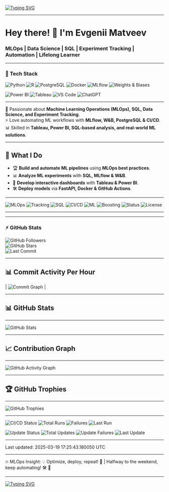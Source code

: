 [![Typing SVG](https://readme-typing-svg.herokuapp.com?color=%2336BCF7&size=24&center=true&vCenter=true&width=1200&lines=🚀+MLOps+Automation+%7C+AI+Ops+🔧;📊+SQL+for+ML+Experiments+🔍;⚡+Track+your+models+like+a+pro+🔥;🛠️+MLOps+%2B+CI%2FCD+%3D+💙;📡+Deploy+ML+models+with+FastAPI+🌐;📈+Monitor+metrics+with+W%26B+%7C+MLflow+🛠️;🐍+Python+%7C+R+%7C+PostgreSQL+for+Data+Science+📊;🦾+Automate+ML+Pipelines+with+GitHub+Actions+⚡;🔄+Data+Versioning+with+DVC+%7C+LakeFS+🌊;📦+Containerize+ML+Models+with+Docker+🐳;🔬+Hyperparameter+Tuning+with+W%26B+Sweeps+🎯;🤖+Deploy+AI+Chatbots+using+LLMs+🛠️;💾+Feature+Engineering+for+ML+Success+🚀;🛡️+Secure+ML+Pipelines+with+MLOps+Best+Practices+🔒;📜+Automate+SQL+Queries+for+MLflow+Tracking+⏳;💡+Optimize+ML+Experiments+with+Bayesian+Tuning+🎯;🖥️+Build+Interactive+Dashboards+in+Tableau+%7C+Power+BI+📊;🎭+Track+and+Compare+Models+with+Experiment+Versioning+📈;⚙️+CI%2FCD+%7C+Docker+%7C+FastAPI+for+ML+Deployment+🚀;🌍+Make+your+ML+models+reproducible+with+MLflow+🌐;📊+Analyze+ML+Experiments+using+SQL+Queries+🔍;🛠️+Refactor+your+ML+Code+for+Scalability+🔧;🔬+ML+Research+meets+Production+🚀;🌟+MLOps+is+the+Future+of+AI+⚡;🤝+Collaborate+on+ML+Projects+with+Versioning+📌;🎯+Hyperparameter+Optimization+Done+Right+🚀;💡+Stay+ahead+in+ML+with+Automation+🤖;💥+Debug+ML+Pipelines+like+a+pro+🛠️;⚡+Parallel+Training+%7C+Optimize+Compute+Resources+⚙️;📡+Deploy+AI+models+at+scale+🌍;🛠️+Fine-tune+LLMs+with+Advanced+Methods+🤖;📜+Efficient+Data+Engineering+for+ML+📊;🛠️+Model+Inference+Optimization+🚀;🧠+Experiment+Tracking+%7C+MLflow+%7C+W%26B+⚡;🔍+Explainability+%26+Interpretability+in+ML+📖;🔒+Secure+Data+Pipelines+in+AI+🏗️;🖥️+Advanced+Data+Visualization+Techniques+📊;📡+Streamline+ML+Lifecycle+with+MLOps+⚙️;🔧+Data+Science+Infrastructure+Best+Practices+🛠️;🔄+Automate+ML+Testing+%26+Validation+✅;📊+Big+Data+for+Machine+Learning+📡;📜+Data+Governance+in+AI+%7C+Best+Practices+🔒;🔬+Model+Drift+Detection+%26+Retraining+⚡;🎯+Ensemble+Learning+%7C+Stacking+%26+Boosting+🚀;🦾+AI+Scaling+%7C+Edge+AI+Deployment+🌍;💾+Data+Pipeline+Automation+for+AI+📡;📊+Graph+Databases+for+ML+%7C+Knowledge+Graphs+🌐;⚡+AutoML+%7C+Hyperparameter+Search+Automation+🚀;🔬+Generative+AI+%7C+Diffusion+Models+%7C+GANs+🤖)](https://git.io/typing-svg)

---

# Hey there! 👋 I'm Evgenii Matveev 

### **MLOps | Data Science | SQL | Experiment Tracking | Automation | Lifelong Learner**  

 
---

### 🚀 Tech Stack  
![Python](https://img.shields.io/badge/Python-3776AB?style=for-the-badge&logo=python&logoColor=white) ![R](https://img.shields.io/badge/R-276DC3?style=for-the-badge&logo=r&logoColor=white) ![PostgreSQL](https://img.shields.io/badge/PostgreSQL-316192?style=for-the-badge&logo=postgresql&logoColor=white) ![Docker](https://img.shields.io/badge/Docker-2496ED?style=for-the-badge&logo=docker&logoColor=white) ![MLflow](https://img.shields.io/badge/MLflow-0194E2?style=for-the-badge&logo=mlflow&logoColor=white) ![Weights & Biases](https://img.shields.io/badge/Weights%20&%20Biases-FFCC33?style=for-the-badge&logo=weightsandbiases&logoColor=black)  

![Power BI](https://img.shields.io/badge/Power%20BI-F2C811?style=for-the-badge&logo=microsoft-power-bi&logoColor=black)  ![Tableau](https://img.shields.io/badge/Tableau-E97627?style=for-the-badge&logo=tableau&logoColor=white) ![VS Code](https://img.shields.io/badge/VS%20Code-007ACC?style=for-the-badge&logo=visualstudiocode&logoColor=white) ![ChatGPT](https://img.shields.io/badge/ChatGPT-00A67E?style=for-the-badge&logo=openai&logoColor=white)


---

🔬 Passionate about **Machine Learning Operations (MLOps), SQL, Data Science, and Experiment Tracking**.  
⚡ Love automating ML workflows with **MLflow, W&B, PostgreSQL & CI/CD**.  
📊 Skilled in **Tableau, Power BI, SQL-based analysis, and real-world ML solutions**.

---

## 📌 **What I Do**
- 🏆 **Build and automate ML pipelines** using **MLOps best practices**.  
- 📊 **Analyze ML experiments** with **SQL, MLflow & W&B**.  
- 🚀 **Develop interactive dashboards** with **Tableau & Power BI**.  
- 🛠️ **Deploy models** via **FastAPI, Docker & GitHub Actions**.  

---
![MLOps](https://img.shields.io/badge/MLOps-Automation-blue) 
![Tracking](https://img.shields.io/badge/Tracking-MLflow%20%7C%20W%26B-orange) 
![SQL](https://img.shields.io/badge/Database-PostgreSQL-blue) 
![CI/CD](https://img.shields.io/badge/CI/CD-GitHub%20Actions-green) 
![ML](https://img.shields.io/badge/Machine_Learning-Python-blue) 
![Boosting](https://img.shields.io/badge/Boosting-XGBoost%20%7C%20LightGBM%20%7C%20CatBoost-orange)
![Status](https://img.shields.io/badge/Status-Active-brightgreen) 
![License](https://img.shields.io/badge/License-MIT-lightgrey)  

---

---

### ⚡ GitHub Stats  
![GitHub Followers](https://img.shields.io/github/followers/evgeniimatveev?color=blue&logo=github&style=for-the-badge)  
![GitHub Stars](https://img.shields.io/github/stars/evgeniimatveev?affiliations=OWNER&color=yellow&logo=github&style=for-the-badge)  
![Last Commit](https://img.shields.io/github/last-commit/evgeniimatveev/evgeniimatveev?color=red&style=for-the-badge)  

---


## 📊 **Commit Activity Per Hour**  

| ![Commit Graph](https://github-profile-summary-cards.vercel.app/api/cards/productive-time?username=evgeniimatveev&theme=blueberry) |  

---

## 📊 **GitHub Stats**  

---

![GitHub Stats](https://github-readme-stats.vercel.app/api?username=evgeniimatveev&show_icons=true&theme=blueberry&cache_seconds=21600)

---

## 📈 **Contribution Graph**  

---

![GitHub Activity Graph](https://github-readme-activity-graph.vercel.app/graph?username=evgeniimatveev&theme=react-dark)

---
## 🏆 **GitHub Trophies**  

---

![GitHub Trophies](https://github-profile-trophy.vercel.app/?username=evgeniimatveev&theme=onedark&no-frame=true&margin-w=10)

---

![CI/CD Status](https://github.com/evgeniimatveev/evgeniimatveev/actions/workflows/blank.yml/badge.svg)
![Total Runs](https://img.shields.io/github/actions/workflow/status/evgeniimatveev/evgeniimatveev/blank.yml?label=Total%20Runs&color=brightgreen)
![Failures](https://img.shields.io/github/actions/workflow/status/evgeniimatveev/evgeniimatveev/blank.yml?label=Failures&color=red)
![Last Run](https://img.shields.io/github/last-commit/evgeniimatveev/evgeniimatveev/main?label=Last%20CI/CD%20Run&color=blue)

![Update Status](https://github.com/evgeniimatveev/evgeniimatveev/actions/workflows/update_readme.yml/badge.svg)
![Total Updates](https://img.shields.io/github/actions/workflow/status/evgeniimatveev/evgeniimatveev/update_readme.yml?label=Total%20Updates&color=yellow)
![Update Failures](https://img.shields.io/github/actions/workflow/status/evgeniimatveev/evgeniimatveev/update_readme.yml?label=Failures&color=red)
![Last Update](https://img.shields.io/github/last-commit/evgeniimatveev/evgeniimatveev/main?label=Last%20Update&color=blue)


---


Last updated: 2025-03-19 17:25:43.180050 UTC

---

🔥 MLOps Insight: 💡 Optimize, deploy, repeat! 🔄 | Halfway to the weekend, keep automating! 🛠️ 🔄

---


[![Typing SVG](https://readme-typing-svg.herokuapp.com?color=%2336BCF7&size=24&center=true&vCenter=true&width=1200&lines=🚀+MLOps+Automation+%7C+AI+Ops+🔧;📊+SQL+for+ML+Experiments+🔍;⚡+Track+your+models+like+a+pro+🔥;🛠️+MLOps+%2B+CI%2FCD+%3D+💙;📡+Deploy+ML+models+with+FastAPI+🌐;📈+Monitor+metrics+with+W%26B+%7C+MLflow+🛠️;🐍+Python+%7C+R+%7C+PostgreSQL+for+Data+Science+📊;🦾+Automate+ML+Pipelines+with+GitHub+Actions+⚡;🔄+Data+Versioning+with+DVC+%7C+LakeFS+🌊;📦+Containerize+ML+Models+with+Docker+🐳;🔬+Hyperparameter+Tuning+with+W%26B+Sweeps+🎯;🤖+Deploy+AI+Chatbots+using+LLMs+🛠️;💾+Feature+Engineering+for+ML+Success+🚀;🛡️+Secure+ML+Pipelines+with+MLOps+Best+Practices+🔒;📜+Automate+SQL+Queries+for+MLflow+Tracking+⏳;💡+Optimize+ML+Experiments+with+Bayesian+Tuning+🎯;🖥️+Build+Interactive+Dashboards+in+Tableau+%7C+Power+BI+📊;🎭+Track+and+Compare+Models+with+Experiment+Versioning+📈;⚙️+CI%2FCD+%7C+Docker+%7C+FastAPI+for+ML+Deployment+🚀;🌍+Make+your+ML+models+reproducible+with+MLflow+🌐;📊+Analyze+ML+Experiments+using+SQL+Queries+🔍;🛠️+Refactor+your+ML+Code+for+Scalability+🔧;🔬+ML+Research+meets+Production+🚀;🌟+MLOps+is+the+Future+of+AI+⚡;🤝+Collaborate+on+ML+Projects+with+Versioning+📌;🎯+Hyperparameter+Optimization+Done+Right+🚀;💡+Stay+ahead+in+ML+with+Automation+🤖;💥+Debug+ML+Pipelines+like+a+pro+🛠️;⚡+Parallel+Training+%7C+Optimize+Compute+Resources+⚙️;📡+Deploy+AI+models+at+scale+🌍;🛠️+Fine-tune+LLMs+with+Advanced+Methods+🤖;📜+Efficient+Data+Engineering+for+ML+📊;🛠️+Model+Inference+Optimization+🚀;🧠+Experiment+Tracking+%7C+MLflow+%7C+W%26B+⚡;🔍+Explainability+%26+Interpretability+in+ML+📖;🔒+Secure+Data+Pipelines+in+AI+🏗️;🖥️+Advanced+Data+Visualization+Techniques+📊;📡+Streamline+ML+Lifecycle+with+MLOps+⚙️;🔧+Data+Science+Infrastructure+Best+Practices+🛠️;🔄+Automate+ML+Testing+%26+Validation+✅;📊+Big+Data+for+Machine+Learning+📡;📜+Data+Governance+in+AI+%7C+Best+Practices+🔒;🔬+Model+Drift+Detection+%26+Retraining+⚡;🎯+Ensemble+Learning+%7C+Stacking+%26+Boosting+🚀;🦾+AI+Scaling+%7C+Edge+AI+Deployment+🌍;💾+Data+Pipeline+Automation+for+AI+📡;📊+Graph+Databases+for+ML+%7C+Knowledge+Graphs+🌐;⚡+AutoML+%7C+Hyperparameter+Search+Automation+🚀;🔬+Generative+AI+%7C+Diffusion+Models+%7C+GANs+🤖)](https://git.io/typing-svg)


